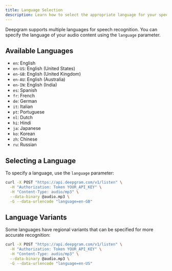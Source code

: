 ```yaml
---
title: Language Selection
description: Learn how to select the appropriate language for your speech recognition needs
---
```


Deepgram supports multiple languages for speech recognition. You can specify the language of your audio content using the `language` parameter.

## Available Languages

- `en`: English
- `en-US`: English (United States)
- `en-GB`: English (United Kingdom)
- `en-AU`: English (Australia)
- `en-IN`: English (India)
- `es`: Spanish
- `fr`: French
- `de`: German
- `it`: Italian
- `pt`: Portuguese
- `nl`: Dutch
- `hi`: Hindi
- `ja`: Japanese
- `ko`: Korean
- `zh`: Chinese
- `ru`: Russian

## Selecting a Language

To specify a language, use the `language` parameter:

```bash
curl -X POST "https://api.deepgram.com/v1/listen" \
  -H "Authorization: Token YOUR_API_KEY" \
  -H "Content-Type: audio/mp3" \
  --data-binary @audio.mp3 \
  -G --data-urlencode "language=en-GB"
```

## Language Variants

Some languages have regional variants that can be specified for more accurate recognition:

```bash
curl -X POST "https://api.deepgram.com/v1/listen" \
  -H "Authorization: Token YOUR_API_KEY" \
  -H "Content-Type: audio/mp3" \
  --data-binary @audio.mp3 \
  -G --data-urlencode "language=en-US"
```
